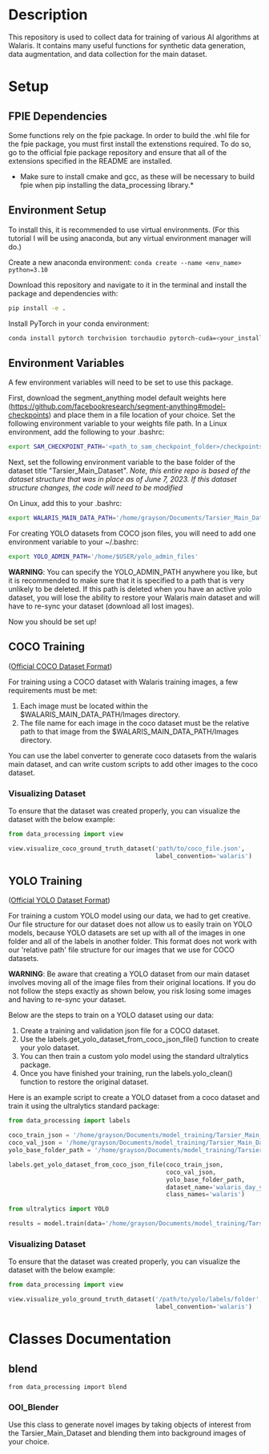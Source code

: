 # Description
This repository is used to collect data for training of various AI algorithms at Walaris. It contains many useful functions for synthetic data generation, data augmentation, and data collection for the main dataset.

# Setup

## FPIE Dependencies
Some functions rely on the fpie package. In order to build the .whl file for the fpie package, you must first install the extenstions required. To do so, go to the official fpie package repository and ensure that all of the extensions specified in the README are installed.
* Make sure to install cmake and gcc, as these will be necessary to build fpie when pip installing the data_processing library.*

## Environment Setup
To install this, it is recommended to use virtual environments. (For this tutorial I will be using anaconda, but any virtual environment manager will do.)

Create a new anaconda environment: `conda create --name <env_name> python=3.10`

Download this repository and navigate to it in the terminal and install the package and dependencies with:

~~~bash
pip install -e .
~~~

Install PyTorch in your conda environment:

~~~bash
conda install pytorch torchvision torchaudio pytorch-cuda=<your_installed_CUDA_version_here> -c pytorch -c nvidia
~~~

## Environment Variables
A few environment variables will need to be set to use this package.

First, download the segment_anything model default weights here (https://github.com/facebookresearch/segment-anything#model-checkpoints) and place them in a file location of your choice. Set the following environment variable to your weights file path. In a Linux environment, add the following to your .bashrc:

~~~bash
export SAM_CHECKPOINT_PATH='<path_to_sam_checkpoint_folder>/checkpoints/sam_vit_h.pth'
~~~

Next, set the following environment variable to the base folder of the dataset title "Tarsier_Main_Dataset". *Note, this entire repo is based of the dataset structure that was in place as of June 7, 2023. If this dataset structure changes, the code will need to be modified*

On Linux, add this to your .bashrc:

~~~bash
export WALARIS_MAIN_DATA_PATH='/home/grayson/Documents/Tarsier_Main_Dataset/'
~~~

For creating YOLO datasets from COCO json files, you will need to add one environment variable to your ~/.bashrc:

~~~bash
export YOLO_ADMIN_PATH='/home/$USER/yolo_admin_files'
~~~

**WARNING**: You can specify the YOLO_ADMIN_PATH anywhere you like, but it is recommended to make sure that it is specified to a path that is very unlikely to be deleted. If this path is deleted when you have an active yolo dataset, you will lose the ability to restore your Walaris main dataset and will have to re-sync your dataset (download all lost images).

Now you should be set up!

## COCO Training

([Official COCO Dataset Format](https://cocodataset.org/#format-data))

For training using a COCO dataset with Walaris training images, a few requirements must be met:
1. Each image must be located within the $WALARIS_MAIN_DATA_PATH/Images directory.
2. The file name for each image in the coco dataset must be the relative path to that image from the $WALARIS_MAIN_DATA_PATH/Images directory.

You can use the label converter to generate coco datasets from the walaris main dataset, and can write custom scripts to add other images to the coco dataset.

### Visualizing Dataset

To ensure that the dataset was created properly, you can visualize the dataset with the below example:

~~~python
from data_processing import view

view.visualize_coco_ground_truth_dataset('path/to/coco_file.json',
                                         label_convention='walaris')
~~~

## YOLO Training

([Official YOLO Dataset Format](https://docs.ultralytics.com/datasets/detect/))

For training a custom YOLO model using our data, we had to get creative. Our file structure for our dataset does not allow us to easily train on YOLO models, because YOLO datasets are set up with all of the images in one folder and all of the labels in another folder. This format does not work with our 'relative path' file structure for our images that we use for COCO datasets.

**WARNING**: Be aware that creating a YOLO dataset from our main dataset involves moving all of the image files from their original locations. If you do not follow the steps exactly as shown below, you risk losing some images and having to re-sync your dataset.

Below are the steps to train on a YOLO dataset using our data:

1. Create a training and validation json file for a COCO dataset.
2. Use the labels.get_yolo_dataset_from_coco_json_file() function to create your yolo dataset.
3. You can then train a custom yolo model using the standard ultralytics package.
4. Once you have finished your training, run the labels.yolo_clean() function to restore the original dataset.

Here is an example script to create a YOLO dataset from a coco dataset and train it using the ultralytics standard package:

~~~python
from data_processing import labels

coco_train_json = '/home/grayson/Documents/model_training/Tarsier_Main_Dataset/Labels_NEW/day/train_COCO/exp2_dino_fully_labelled_day_train.json.json'
coco_val_json = '/home/grayson/Documents/model_training/Tarsier_Main_Dataset/Labels_NEW/day/val_COCO/exp1_dino_fully_labelled_day_val_results.json'
yolo_base_folder_path = '/home/grayson/Documents/model_training/Tarsier_Main_Dataset/yolo_datasets/day_yolo_dataset'

labels.get_yolo_dataset_from_coco_json_file(coco_train_json,
                                            coco_val_json,
                                            yolo_base_folder_path,
                                            dataset_name='walaris_day_yolo',
                                            class_names='walaris')

from ultralytics import YOLO

results = model.train(data='/home/grayson/Documents/model_training/Tarsier_Main_Dataset/yolo_datasets/day_yolo_dataset/walaris_day_yolo.yaml', epochs=3)
~~~

### Visualizing Dataset

To ensure that the dataset was created properly, you can visualize the dataset with the below example:

~~~python
from data_processing import view

view.visualize_yolo_ground_truth_dataset('/path/to/yolo/labels/folder',
                                         label_convention='walaris')
~~~

# Classes Documentation

## blend

`from data_processing import blend`

### OOI_Blender

Use this class to generate novel images by taking objects of interest from the Tarsier_Main_Dataset and blending them into background images of your choice.
